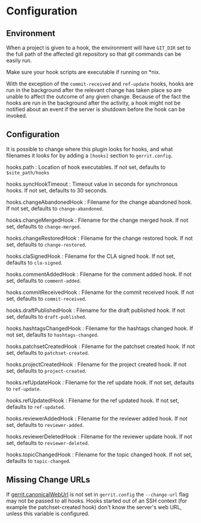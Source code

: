 Configuration
=============

Environment
-----------

When a project is given to a hook, the environment will have `GIT_DIR` set to
the full path of the affected git repository so that git commands can be easily
run.

Make sure your hook scripts are executable if running on *nix.

With the exception of the `commit-received` and `ref-update` hooks, hooks are
run in the background after the relevant change has taken place so are unable
to affect the outcome of any given change. Because of the fact the hooks are
run in the background after the activity, a hook might not be notified about
an event if the server is shutdown before the hook can be invoked.

Configuration
-------------

It is possible to change where this plugin looks for hooks, and what
filenames it looks for by adding a `[hooks]` section to `gerrit.config`.

hooks.path
:	Location of hook executables. If not set, defaults to `$site_path/hooks`

hooks.syncHookTimeout
:	Timeout value in seconds for synchronous hooks. If not set, defaults
to 30 seconds.

hooks.changeAbandonedHook
:	Filename for the change abandoned hook. If not set, defaults to `change-abandoned`.

hooks.changeMergedHook
:	Filename for the change merged hook. If not set, defaults to `change-merged`.

hooks.changeRestoredHook
:	Filename for the change restored hook. If not set, defaults to `change-restored`.

hooks.claSignedHook
:	Filename for the CLA signed hook. If not set, defaults to `cla-signed`.

hooks.commentAddedHook
:	Filename for the comment added hook. If not set, defaults to `comment-added`.

hooks.commitReceivedHook
:	Filename for the commit received hook. If not set, defaults to `commit-received`.

hooks.draftPublishedHook
:	Filename for the draft published hook. If not set, defaults to `draft-published`.

hooks.hashtagsChangedHook
:	Filename for the hashtags changed hook. If not set, defaults to `hashtags-changed`.

hooks.patchsetCreatedHook
:	Filename for the patchset created hook. If not set, defaults to `patchset-created`.

hooks.projectCreatedHook
:	Filename for the project created hook. If not set, defaults to `project-created`.

hooks.refUpdateHook
:	Filename for the ref update hook. If not set, defaults to `ref-update`.

hooks.refUpdatedHook
:	Filename for the ref updated hook. If not set, defaults to `ref-updated`.

hooks.reviewerAddedHook
:	Filename for the reviewer added hook. If not set, defaults to `reviewer-added`.

hooks.reviewerDeletedHook
:	Filename for the reviewer update hook. If not set, defaults to `reviewer-deleted`.

hooks.topicChangedHook
:	Filename for the topic changed hook. If not set, defaults to `topic-changed`.


Missing Change URLs
-------------------

If [gerrit.canonicalWebUrl][1] is not set in `gerrit.config` the
`--change-url` flag may not be passed to all hooks.  Hooks started out
of an SSH context (for example the patchset-created hook) don't know
the server's web URL, unless this variable is configured.

[1]: ../../../Documentation/config-gerrit.html#gerrit.canonicalWebUrl

